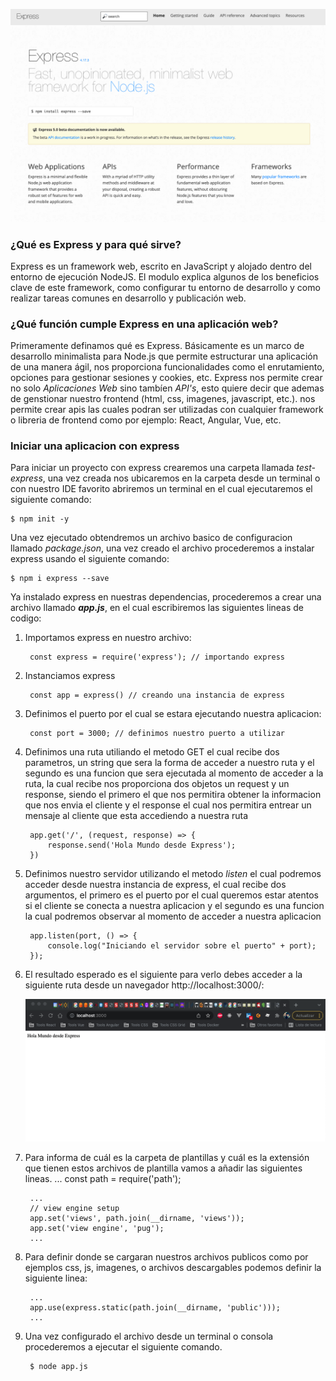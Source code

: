 ![express](./assets/express.png)

### ¿Qué es Express y para qué sirve?

Express es un framework web, escrito en JavaScript y alojado dentro del entorno de ejecución NodeJS. El modulo explica algunos de los beneficios clave de este framework, como configurar tu entorno de desarrollo y como realizar tareas comunes en desarrollo y publicación web.

### ¿Qué función cumple Express en una aplicación web?

Primeramente definamos qué es Express. Básicamente es un marco de desarrollo minimalista para Node.js que permite estructurar una aplicación de una manera ágil, nos proporciona funcionalidades como el enrutamiento, opciones para gestionar sesiones y cookies, etc. Express nos permite crear no solo *Aplicaciones Web* sino tambíen *API's*, esto quiere decir que ademas de genstionar nuestro frontend (html, css, imagenes, javascript, etc.). nos permite crear apis las cuales podran ser utilizadas con cualquier framework o libreria de frontend como por ejemplo: React, Angular, Vue, etc.


### Iniciar una aplicacion con express

Para iniciar un proyecto con express crearemos una carpeta llamada *test-express*, una vez creada nos ubicaremos en la carpeta desde un terminal o con nuestro IDE favorito abriremos un terminal en el cual ejecutaremos el siguiente comando:

    $ npm init -y

Una vez ejecutado obtendremos un archivo basico de configuracion llamado *package.json*, una vez creado el archivo procederemos a instalar express usando el siguiente comando:

    $ npm i express --save

Ya instalado express en nuestras dependencias, procederemos a crear una archivo llamado ***app.js***, en el cual escribiremos las siguientes lineas de codigo:

1. Importamos express en nuestro archivo:

        const express = require('express'); // importando express

2. Instanciamos express

        const app = express() // creando una instancia de express

3. Definimos el puerto por el cual se estara ejecutando nuestra aplicacion:

        const port = 3000; // definimos nuestro puerto a utilizar

4. Definimos una ruta utiliando el metodo GET el cual recibe dos parametros, un string que sera la forma de acceder a nuestro ruta y el segundo es una funcion que sera ejecutada al momento de acceder a la ruta, la cual recibe nos proporciona dos objetos un request y un response, siendo el primero el que nos permitira obtener la informacion que nos envia el cliente y el response el cual nos permitira entrear un mensaje al cliente que esta accediendo a nuestra ruta

        app.get('/', (request, response) => {
            response.send('Hola Mundo desde Express');
        })

5. Definimos nuestro servidor utilizando el metodo *listen* el cual podremos acceder desde nuestra instancia de express, el cual recibe dos argumentos, el primero es el puerto por el cual queremos estar atentos si el cliente se conecta a nuestra aplicacion y el segundo es una funcion la cual podremos observar al momento de acceder a nuestra aplicacion

        app.listen(port, () => {
            console.log("Iniciando el servidor sobre el puerto" + port);
        });

7. El resultado esperado es el siguiente para verlo debes acceder a la siguiente ruta desde un navegador http://localhost:3000/:

    ![preview](./assets/express-output.png)

6. Para informa de cuál es la carpeta de plantillas y cuál es la extensión que tienen estos archivos de plantilla vamos a añadir las siguientes lineas.
        ...
        const path = require('path');
        
        ...
        // view engine setup
        app.set('views', path.join(__dirname, 'views'));
        app.set('view engine', 'pug');
        ...

7. Para definir donde se cargaran nuestros archivos publicos como por ejemplos css, js, imagenes, o archivos descargables podemos definir la siguiente linea: 

        ...
        app.use(express.static(path.join(__dirname, 'public')));
        ...

8. Una vez configurado el archivo desde un terminal o consola procederemos a ejecutar el siguiente comando.

        $ node app.js